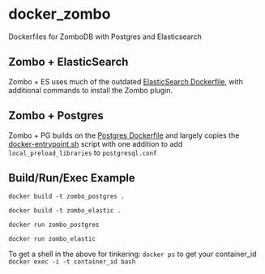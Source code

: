 # docker_zombo

Dockerfiles for ZomboDB with Postgres and Elasticsearch

Zombo + ElasticSearch
---------------------
Zombo + ES uses much of the outdated [ElasticSearch Dockerfile](https://github.com/dockerfile/elasticsearch), with additional commands to install the Zombo plugin.


Zombo + Postgres
----------------
Zombo + PG builds on the [Postgres Dockerfile](https://github.com/docker-library/postgres/blob/master/9.3/Dockerfile) and largely copies the [docker-entrypoint.sh](https://github.com/docker-library/postgres/blob/master/9.3/docker-entrypoint.sh) script with one addition to add `local_preload_libraries` to `postgresql.conf`


Build/Run/Exec Example
-----------------------

`docker build -t zombo_postgres .`

`docker build -t zombo_elastic .`

`docker run zombo_postgres`

`docker run zombo_elastic`

To get a shell in the above for tinkering:
`docker ps` to get your container_id
`docker exec -i -t container_id bash`
